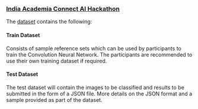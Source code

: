 ### [India Academia Connect AI Hackathon](https://gpuhackathons.org/index.php/event/india-academia-connect-ai-hackathon)

The [dataset](https://drive.google.com/drive/folders/1O8TT0s4zMyiI6zR-biVRoiLiAUy-W1H0) contains the following:

#### Train Dataset

Consists of sample reference sets which can be used by participants to train the Convolution Neural Network. The participants are recommended to use their own training dataset if required.

#### Test Dataset

The test dataset will contain the images to be classified and results to be submitted in the form of a JSON file. More details on the JSON format and a sample provided as part of the dataset.
